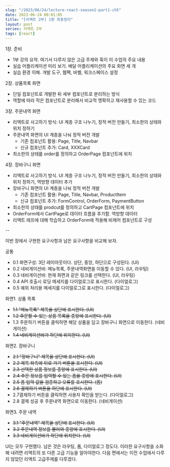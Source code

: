 ```yaml
---
slug: "/2023/06/24/lecture-react-season2-part1-ch5"
date: 2023-06-24 00:01:05
title: "[리액트 2부] 1편 최종정리"
layout: post
series: 리액트 2부
tags: [react]
---
```


1장. 준비

- 1부 강의 요약. 여기서 다루지 않은 고급 주제와 훅이 이 수업의 주요 내용
- 실습 어플리케이션 미리 보기. 배달 어플리케이션의 주요 화면 세 개
- 실습 환경 이해. 개발 도구, 웹팩, 바벨, 워크스페이스 설정

2장. 상품목록 화면

- 단일 컴포넌트로 개발한 뒤 세부 컴포넌트로 분리하는 방식
- 역할에 따라 작은 컴포넌트로 분리해서 비교적 명확하고 재사용할 수 있는 코드

3장. 주문내역 화면

- 리액트로 사고하기 방식: UI 계층 구조 나누기, 정적 버전 만들기, 최소한의 상태와 위치 정하기
- 주문내역 화면의 UI 계층을 나눠 정적 버전 개발
  - 기존 컴포넌트 활용: Page, Title, Navbar
  - 신규 컴포넌트 추가: Card, XXXCard
- 최소한의 상태를 order를 정의하고 OrderPage 컴포넌트에 위치

4장. 장바구니 화면

- 리액트로 사고하기 방식. UI 계층 구조 나누기, 정적 버전 만들기, 최소한의 상태와 위치 정하기, 역방향 데이터 추가
- 장바구니 화면의 UI 계층을 나눠 정적 버전 개발
  - 기존 컴포넌트 활용: Page, Title, Navbar, ProductItem
  - 신규 컴포넌트 추가: FormControl, OrderForm, PaymentButton
- 최소한의 상태를 prodcut를 정의하고 CartPage 컴포넌트에 위치
- OrderForm에서 CartPage로 데이터 흐름을 추가함. 역방향 데이터
- 리액트 레프에 대해 학습하고 OrderForm에 적용해 비제어 컴포넌트로 구성

--

이번 장에서 구현한 요구사항과 남은 요구사항을 비교해 보자.

공통

- 0.1 화면구성: 3단 레이아웃이다. 상단, 중앙, 하단으로 구성된다. (UI)
- 0.2 네비게이션바: 메뉴목록, 주문내역화면을 이동할 수 있다. (UI, 라우팅)
- 0.3 네비게이션바: 현재 화면과 같은 링크를 선택한다. (UI, 라우팅)
- 0.4 API 호출시 로딩 메세지를 다이얼로그로 표시한다. (다이얼로그)
- 0.5 예외 처리용 메세지를 다이얼로그로 표시한다. (다이얼로그)

화면1. 상품 목록

- ~~1.1 "메뉴목록" 제목을 상단에 표시한다. (UI)~~
- ~~1.2 주문할 수 있는 상품 목록을 중앙에 표시한다. (UI)~~
- 1.3 주문하기 버튼을 클릭하면 해당 상품을 담고 장바구니 화면으로 이동한다. (네비게이션)
- ~~1.4 네비게이션바가 하단에 위치한다. (UI)~~

화면2. 장바구니

- ~~2.1 "장바구니" 제목을 상단에 표시한다. (UI)~~
- ~~2.2 제목 좌측에 뒤로 가기 버튼을 표시한다. (UI)~~
- ~~2.3 선택한 상품 정보를 중앙에 표시한다. (UI)~~
- ~~2.4 주문 정보를 입력할 수 있는 폼을 중앙에 표시한다. (UI)~~
- ~~2.5 폼 입력 값을 검증하고 오류를 표시한다. (폼)~~
- ~~2.6 결제하기 버튼을 하단에 표시한다. (UI)~~
- 2.7결제하기 버튼을 클릭하면 사용자 확인을 받는다. (다이얼로그)
- 2.8 결제 성공 후 주문내역 화면으로 이동한다. (네비게이션)

화면3. 주문 내역

- ~~3.1 "주문내역" 제목을 상단에 표시한다. (UI)~~
- ~~3.2 주문내역 정보를 불러와 중앙에 표시한다. (UI)~~
- ~~3.3 네비게이션바가 하단에 위치한다. (UI)~~

UI는 모두 구현했다. 남은 것은 라우팅, 폼, 다이얼로그 정도다. 이러한 요구사항을 소화해 내려면 리액트의 또 다른 고급 기능을 알아야한다. 다음 편에서는 이전 수업에서 다루지 않았던 리액트 고급주제를 다루겠다.
